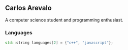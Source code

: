 ## Carlos Arevalo
A computer science student and programming enthusiast.

### Languages
```c++
std::string languages[2] = {"c++", "javascript"};
```
<!---
arevalocarlos2003/arevalocarlos2003 is a ✨ special ✨ repository because its `README.md` (this file) appears on your GitHub profile.
You can click the Preview link to take a look at your changes.
--->
